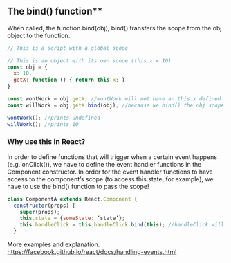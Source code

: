 ## The bind() function**


When called, the function.bind(obj), bind() transfers the scope from the obj object to the function.

```javascript
// This is a script with a global scope

// This is an object with its own scope (this.x = 10)
const obj = {
  x: 10,
  getX: function () { return this.x; }
}

const wontWork = obj.getX; //wontWork will not have an this.x defined
const willWork = obj.getX.bind(obj); //because we bind() the obj scope to the new object willWork, this.x IS defined

wontWork(); //prints undefined
willWork(); //prints 10
```

### Why use this in React?

In order to define functions that will trigger when a certain event happens (e.g. onClick()), we have to define the event handler functions in the Component constructor. In order for the event handler functions to have access to the component’s scope (to access this.state, for example), we have to use the bind() function to pass the scope!

```javascript
class ComponentA extends React.Component {
  constructor(props) {
    super(props);
    this.state = {someState: ‘state’};
    this.handleClick = this.handleClick.bind(this); //handleClick will be able to access the component’s scope because it was bound to it when defined.
  }
```

More examples and explanation: https://facebook.github.io/react/docs/handling-events.html 

